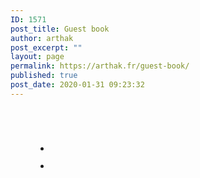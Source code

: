 ```yaml
---
ID: 1571
post_title: Guest book
author: arthak
post_excerpt: ""
layout: page
permalink: https://arthak.fr/guest-book/
published: true
post_date: 2020-01-31 09:23:32
---
```

<!-- wp:group -->
<div class="wp-block-group"><div class="wp-block-group__inner-container"><!-- wp:image {"id":2895,"sizeSlug":"large"} -->
<figure class="wp-block-image size-large"><img src="https://arthak.fr/wp-content/uploads/2020/05/A31418FE-DEDA-4F49-90D6-CF6CBDDAB4D4_1_105_c.jpeg" alt="" class="wp-image-2895"/></figure>
<!-- /wp:image -->

<!-- wp:image {"id":2276,"sizeSlug":"large"} -->
<figure class="wp-block-image size-large"><img src="https://arthak.fr/wp-content/uploads/2020/03/img_3655-1.png" alt="" class="wp-image-2276"/></figure>
<!-- /wp:image -->

<!-- wp:image {"id":3298,"sizeSlug":"large"} -->
<figure class="wp-block-image size-large"><img src="https://arthak.fr/wp-content/uploads/2020/08/img_1223.jpg" alt="" class="wp-image-3298"/></figure>
<!-- /wp:image -->

<!-- wp:image {"id":2475,"sizeSlug":"large"} -->
<figure class="wp-block-image size-large"><img src="https://arthak.fr/wp-content/uploads/2020/04/img_0089.png" alt="" class="wp-image-2475"/></figure>
<!-- /wp:image -->

<!-- wp:group -->
<div class="wp-block-group"><div class="wp-block-group__inner-container"><!-- wp:group -->
<div class="wp-block-group"><div class="wp-block-group__inner-container"><!-- wp:group -->
<div class="wp-block-group"><div class="wp-block-group__inner-container"><!-- wp:gallery {"ids":[1177]} -->
<figure class="wp-block-gallery columns-1 is-cropped"><ul class="blocks-gallery-grid"><li class="blocks-gallery-item"><figure><img src="https://arthak.fr/wp-content/uploads/2020/01/BA1F97B2-DC6F-42F8-BF55-63CB3AA4B07F.png" alt="" data-id="1177" class="wp-image-1177"/></figure></li></ul></figure>
<!-- /wp:gallery --></div></div>
<!-- /wp:group --></div></div>
<!-- /wp:group --></div></div>
<!-- /wp:group -->

<!-- wp:gallery {"ids":[2068]} -->
<figure class="wp-block-gallery columns-1 is-cropped"><ul class="blocks-gallery-grid"><li class="blocks-gallery-item"><figure><img src="https://arthak.fr/wp-content/uploads/2020/03/img_2591.png" alt="" data-id="2068" class="wp-image-2068"/></figure></li></ul></figure>
<!-- /wp:gallery --></div></div>
<!-- /wp:group -->

<!-- wp:image {"id":1947,"sizeSlug":"large"} -->
<figure class="wp-block-image size-large"><img src="https://arthak.fr/wp-content/uploads/2019/12/blacksheep-wolf-mask.png" alt="" class="wp-image-1947"/></figure>
<!-- /wp:image -->

<!-- wp:image {"id":2041,"sizeSlug":"large"} -->
<figure class="wp-block-image size-large"><img src="https://arthak.fr/wp-content/uploads/2020/03/img_2616.png" alt="" class="wp-image-2041"/></figure>
<!-- /wp:image -->

<!-- wp:image {"id":1147,"sizeSlug":"large"} -->
<figure class="wp-block-image size-large"><img src="https://arthak.fr/wp-content/uploads/2020/01/112BF7BF-98CF-452B-BCD9-465F5FDA2A57.png" alt="" class="wp-image-1147"/></figure>
<!-- /wp:image -->

<!-- wp:image {"id":810,"sizeSlug":"large"} -->
<figure class="wp-block-image size-large"><img src="https://arthak.fr/wp-content/uploads/2019/08/70234331_2489287257776430_3599972185130663936_n-1.jpg" alt="" class="wp-image-810"/></figure>
<!-- /wp:image -->

<!-- wp:image {"id":2033,"sizeSlug":"large"} -->
<figure class="wp-block-image size-large"><img src="https://arthak.fr/wp-content/uploads/2020/03/img_2907.png" alt="" class="wp-image-2033"/></figure>
<!-- /wp:image -->

<!-- wp:image {"id":2032,"sizeSlug":"large"} -->
<figure class="wp-block-image size-large"><img src="https://arthak.fr/wp-content/uploads/2020/03/img_3083.png" alt="" class="wp-image-2032"/></figure>
<!-- /wp:image -->

<!-- wp:image {"id":1157,"sizeSlug":"large"} -->
<figure class="wp-block-image size-large"><img src="https://arthak.fr/wp-content/uploads/2020/01/B6974D63-A582-46FD-8008-61A2BFA278AE.png" alt="" class="wp-image-1157"/></figure>
<!-- /wp:image -->